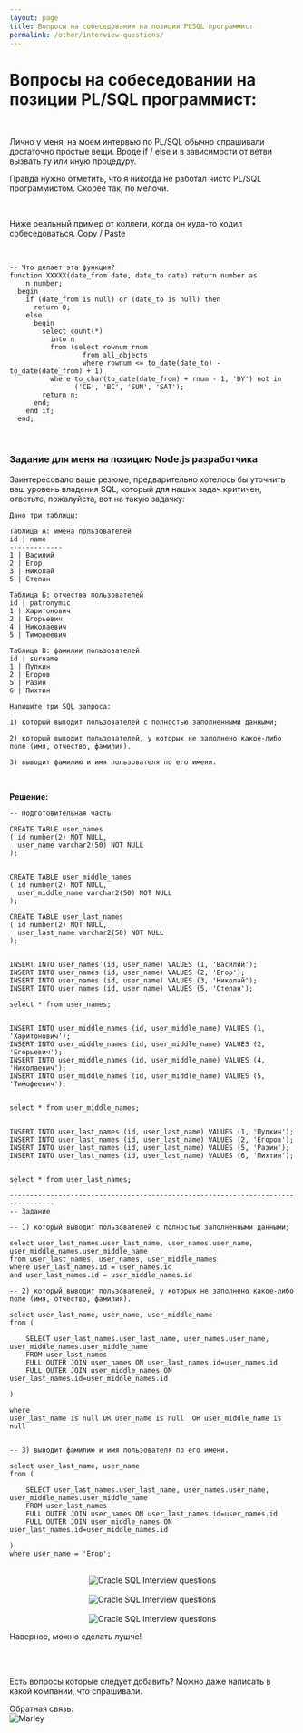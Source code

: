 ```yaml
---
layout: page
title: Вопросы на собеседовании на позиции PLSQL программист
permalink: /other/interview-questions/
---
```


# Вопросы на собеседовании на позиции PL/SQL программист:

<br/>

Лично у меня, на моем интервью по PL/SQL обычно спрашивали достаточно простые вещи. Вроде if / else и в зависимости от ветви вызвать ту или иную процедуру.<br/>

Правда нужно отметить, что я никогда не работал чисто PL/SQL программистом. Скорее так, по мелочи.

<br/>

Ниже реальный пример от коллеги, когда он куда-то ходил собеседоваться. Copy / Paste

<br/>

```plsql
-- Что делает эта функция?
function ХХХХХ(date_from date, date_to date) return number as
    n number;
  begin
    if (date_from is null) or (date_to is null) then
      return 0;
    else
      begin
        select count(*)
          into n
          from (select rownum rnum
                  from all_objects
                  where rownum <= to_date(date_to) - to_date(date_from) + 1)
          where to_char(to_date(date_from) + rnum - 1, 'DY') not in
                ('СБ', 'ВС', 'SUN', 'SAT');
        return n;
      end;
    end if;
  end;
```

<br/>

### Задание для меня на позицию Node.js разработчика

Заинтересовало ваше резюме, предварительно хотелось бы уточнить ваш уровень владения SQL, который для наших задач критичен, ответьте, пожалуйста, вот на такую задачку:

    Дано три таблицы:

    Таблица А: имена пользователей
    id | name
    -------------
    1 | Василий
    2 | Егор
    3 | Николай
    5 | Степан

    Таблица Б: отчества пользователей
    id | patronymic
    1 | Харитонович
    2 | Егорьевич
    4 | Николаевич
    5 | Тимофеевич

    Таблица В: фамилии пользователей
    id | surname
    1 | Пупкин
    2 | Егоров
    5 | Разин
    6 | Пихтин

    Напишите три SQL запроса:

    1) который выводит пользователей с полностью заполненными данными;

    2) который выводит пользователей, у которых не заполнено какое-либо поле (имя, отчество, фамилия).

    3) выводит фамилию и имя пользователя по его имени.

<br/>

**Решение:**

    -- Подготовительная часть

    CREATE TABLE user_names
    ( id number(2) NOT NULL,
      user_name varchar2(50) NOT NULL
    );


    CREATE TABLE user_middle_names
    ( id number(2) NOT NULL,
      user_middle_name varchar2(50) NOT NULL
    );

    CREATE TABLE user_last_names
    ( id number(2) NOT NULL,
      user_last_name varchar2(50) NOT NULL
    );


    INSERT INTO user_names (id, user_name) VALUES (1, 'Василий');
    INSERT INTO user_names (id, user_name) VALUES (2, 'Егор');
    INSERT INTO user_names (id, user_name) VALUES (3, 'Николай');
    INSERT INTO user_names (id, user_name) VALUES (5, 'Степан');

    select * from user_names;


    INSERT INTO user_middle_names (id, user_middle_name) VALUES (1, 'Харитонович');
    INSERT INTO user_middle_names (id, user_middle_name) VALUES (2, 'Егорьевич');
    INSERT INTO user_middle_names (id, user_middle_name) VALUES (4, 'Николаевич');
    INSERT INTO user_middle_names (id, user_middle_name) VALUES (5, 'Тимофеевич');


    select * from user_middle_names;


    INSERT INTO user_last_names (id, user_last_name) VALUES (1, 'Пупкин');
    INSERT INTO user_last_names (id, user_last_name) VALUES (2, 'Егоров');
    INSERT INTO user_last_names (id, user_last_name) VALUES (5, 'Разин');
    INSERT INTO user_last_names (id, user_last_name) VALUES (6, 'Пихтин');


    select * from user_last_names;

    ---------------------------------------------------------------------------------
    -- Задание

    -- 1) который выводит пользователей с полностью заполненными данными;

    select user_last_names.user_last_name, user_names.user_name, user_middle_names.user_middle_name
    from user_last_names, user_names, user_middle_names
    where user_last_names.id = user_names.id
    and user_last_names.id = user_middle_names.id

    -- 2) который выводит пользователей, у которых не заполнено какое-либо поле (имя, отчество, фамилия).

    select user_last_name, user_name, user_middle_name
    from (

        SELECT user_last_names.user_last_name, user_names.user_name, user_middle_names.user_middle_name
        FROM user_last_names
        FULL OUTER JOIN user_names ON user_last_names.id=user_names.id
        FULL OUTER JOIN user_middle_names ON user_last_names.id=user_middle_names.id

    )

    where
    user_last_name is null OR user_name is null  OR user_middle_name is null


    -- 3) выводит фамилию и имя пользователя по его имени.

    select user_last_name, user_name
    from (

        SELECT user_last_names.user_last_name, user_names.user_name, user_middle_names.user_middle_name
        FROM user_last_names
        FULL OUTER JOIN user_names ON user_last_names.id=user_names.id
        FULL OUTER JOIN user_middle_names ON user_last_names.id=user_middle_names.id

    )
    where user_name = 'Егор';

<br/>

<div align="center">
	<img src="//files.plsql.ru//img/interview/ph-query1.png" alt="Oracle SQL Interview questions" border="0" />
</div>

<br/>

<div align="center">
	<img src="//files.plsql.ru//img/interview/ph-query2.png" alt="Oracle SQL Interview questions" border="0" />
</div>

<br/>

<div align="center">
	<img src="//files.plsql.ru//img/interview/ph-query3.png" alt="Oracle SQL Interview questions" border="0" />
</div>

Наверное, можно сделать лушче!

<br/>
<br/>

Есть вопросы которые следует добавить? Можно даже написать в какой компании, что спрашивали.

<div align="left">
	Обратная связь:  <br/><img src="http://img.fotografii.org/a3333333mail.gif" alt="Marley" border="0" />
</div>
